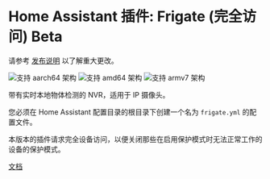 # Home Assistant 插件: Frigate (完全访问) Beta

请参考 [发布说明](https://github.com/blakeblackshear/frigate/releases) 以了解重大更改。

![支持 aarch64 架构][aarch64-shield] ![支持 amd64 架构][amd64-shield] ![支持 armv7 架构][armv7-shield]

带有实时本地物体检测的 NVR，适用于 IP 摄像头。

您必须在 Home Assistant 配置目录的根目录下创建一个名为 `frigate.yml` 的配置文件。

本版本的插件请求完全设备访问，以便关闭那些在启用保护模式时无法正常工作的设备的保护模式。

[文档](https://docs.frigate.video)

[aarch64-shield]: https://img.shields.io/badge/aarch64-yes-green.svg
[amd64-shield]: https://img.shields.io/badge/amd64-yes-green.svg
[armv7-shield]: https://img.shields.io/badge/armv7-yes-green.svg